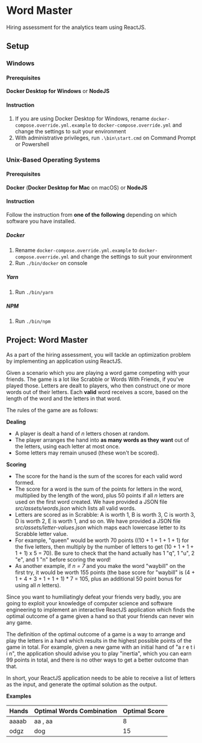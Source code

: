 # Word Master
Hiring assessment for the analytics team using ReactJS.

## Setup
### Windows
#### Prerequisites
**Docker Desktop for Windows** or **NodeJS**

#### Instruction
1. If you are using Docker Desktop for Windows, rename `docker-compose.override.yml.example` to `docker-compose.override.yml` and change the settings to suit your environment
2. With administrative privileges, run `.\bin\start.cmd` on Command Prompt or Powershell

### Unix-Based Operating Systems
#### Prerequisites
**Docker** (**Docker Desktop for Mac** on macOS) or **NodeJS**

#### Instruction
Follow the instruction from **one of the following** depending on which software you have installed.

##### Docker
1. Rename `docker-compose.override.yml.example` to `docker-compose.override.yml` and change the settings to suit your environment
2. Run `./bin/docker` on console

##### Yarn
1. Run `./bin/yarn`

##### NPM
1. Run `./bin/npm`

## Project: Word Master
As a part of the hiring assessment, you will tackle an optimization problem by implementing an application using ReactJS.

Given a scenario which you are playing a word game competing with your friends. The game is a lot like Scrabble or Words With Friends, if you've played those. Letters are dealt to players, who then construct one or more words out of their letters. Each **valid** word receives a score, based on the length of the word and the letters in that word.

The rules of the game are as follows:

**Dealing**
- A player is dealt a hand of *n* letters chosen at random.
- The player arranges the hand into **as many words as they want** out of the letters, using each letter at most once.
- Some letters may remain unused (these won't be scored).

**Scoring**
- The score for the hand is the sum of the scores for each valid word formed.
- The score for a word is the sum of the points for letters in the word, multiplied by the length of the word, plus 50 points if all *n* letters are used on the first word created. We have provided a JSON file *src/assets/words.json* which lists all valid words.
- Letters are scored as in Scrabble: A is worth 1, B is worth 3, C is worth 3, D is worth 2, E is worth 1, and so on. We have provided a JSON file *src/assets/letter-values.json* which maps each lowercase letter to its Scrabble letter value.
- For example, "queen" would be worth 70 points ((10 + 1 + 1 + 1 + 1) for the five letters, then multiply by the number of letters to get (10 + 1 + 1 + 1 + 1) x 5 = 70). Be sure to check that the hand actually has 1 "q", 1 "u", 2 "e", and 1 "n" before scoring the word!
- As another example, if *n = 7* and you make the word "waybill" on the first try, it would be worth 155 points (the base score for "waybill" is (4 + 1 + 4 + 3 + 1 + 1 + 1) * 7 = 105, plus an additional 50 point bonus for using all *n* letters).

Since you want to humiliatingly defeat your friends very badly, you are going to exploit your knowledge of computer science and software engineering to implement an interactive ReactJS application which finds the optimal outcome of a game given a hand so that your friends can never win any game.

The definition of the optimal outcome of a game is a way to arrange and play the letters in a hand which results in the highest possible points of the game in total. For example, given a new game with an initial hand of "a r e t i i n", the application should advise you to play "inertia", which you can earn 99 points in total, and there is no other ways to get a better outcome than that.

In short, your ReactJS application needs to be able to receive a list of letters as the input, and generate the optimal solution as the output.

**Examples**

| Hands | Optimal Words Combination | Optimal Score |
|-------|---------------------------|---------------|
| aaaab | aa , aa                   | 8             |
| odgz  | dog                       | 15            |
